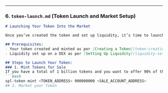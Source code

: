 
---

### **6. `token-launch.md` (Token Launch and Market Setup)**

```markdown
# Launching Your Token Into the Market

Once you’ve created the token and set up liquidity, it’s time to launch your token into the market.

## Prerequisites:
- Your token created and minted as per [Creating a Token](token-creation.md)
- Liquidity set up on a DEX as per [Setting Up Liquidity](liquidity-setup.md)

## Steps to Launch Your Token:
### 1. Mint Tokens for Sale
If you have a total of 1 billion tokens and you want to offer 90% of them for sale, mint the following:
```bash
spl-token mint <TOKEN_ADDRESS> 900000000 <SALE_ACCOUNT_ADDRESS>
## 3. Market your Token